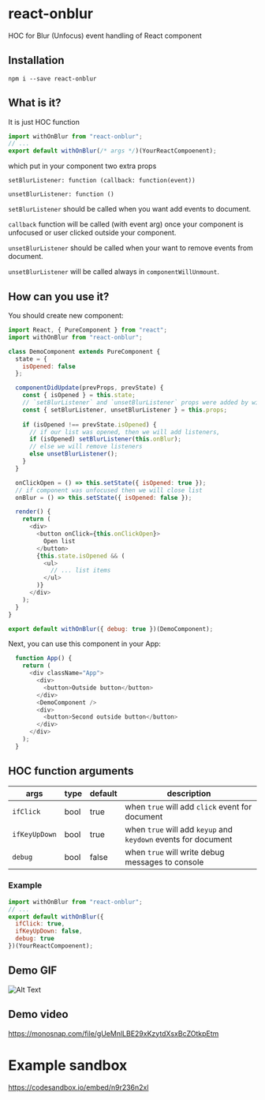 # react-onblur
HOC for Blur (Unfocus) event handling of React component

## Installation

```
npm i --save react-onblur
```

## What is it?

It is just HOC function

```javascript
import withOnBlur from "react-onblur";
// ...
export default withOnBlur(/* args */)(YourReactCompoenent);
```

which put in your component two extra props
```
setBlurListener: function (callback: function(event))
```

```
unsetBlurListener: function ()
```

`setBlurListener` should be called when you want add events to document.

`callback` function will be called (with event arg) once your component is unfocused or user clicked outside your component.

`unsetBlurListener` should be called when your want to remove events from document.

`unsetBlurListener` will be called always in `componentWillUnmount`.

## How can you use it?

You should create new component:
```javascript
import React, { PureComponent } from "react";
import withOnBlur from "react-onblur";

class DemoComponent extends PureComponent {
  state = {
    isOpened: false
  };

  componentDidUpdate(prevProps, prevState) {
    const { isOpened } = this.state;
    // `setBlurListener` and `unsetBlurListener` props were added by withOnBlur
    const { setBlurListener, unsetBlurListener } = this.props;
        
    if (isOpened !== prevState.isOpened) {
      // if our list was opened, then we will add listeners,
      if (isOpened) setBlurListener(this.onBlur);
      // else we will remove listeners
      else unsetBlurListener();
    }
  }

  onClickOpen = () => this.setState({ isOpened: true });
  // if component was unfocused then we will close list
  onBlur = () => this.setState({ isOpened: false });

  render() {
    return (
      <div>
        <button onClick={this.onClickOpen}>
          Open list
        </button>
        {this.state.isOpened && (
          <ul>
            // ... list items
          </ul>
        )}
      </div>
    );
  }
}

export default withOnBlur({ debug: true })(DemoComponent);
```

Next, you can use this component in your App:
```javascript
  function App() {
    return (
      <div className="App">
        <div>
          <button>Outside button</button>
        </div>
        <DemoComponent />
        <div>
          <button>Second outside button</button>
        </div>
      </div>
    );
  }
```

## HOC function arguments
| args  | type | default | description |
| - | - | - | - |
| `ifClick` | bool | true | when `true` will add `click` event for document
| `ifKeyUpDown` | bool | true | when `true` will add `keyup` and `keydown` events for document
| `debug` | bool | false | when `true` will write debug messages to console

### Example
```javascript
import withOnBlur from "react-onblur";
// ...
export default withOnBlur({
  ifClick: true,
  ifKeyUpDown: false,
  debug: true
})(YourReactCompoenent);
```

## Demo GIF
![Alt Text](https://api.monosnap.com/rpc/file/download?id=lwfucbiDfpNR5lFegxxYpdH5WSnlfY)

## Demo video
https://monosnap.com/file/gUeMnlLBE29xKzytdXsxBcZOtkpEtm

# Example sandbox
https://codesandbox.io/embed/n9r236n2xl

